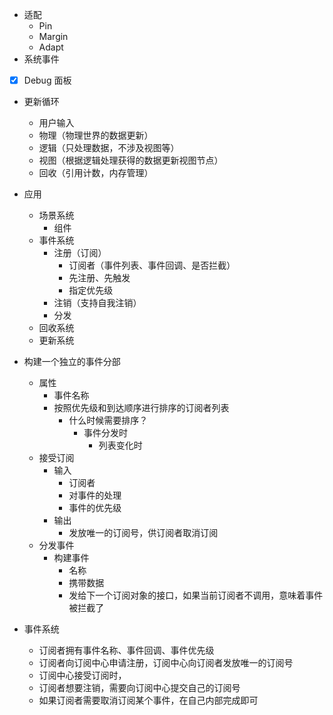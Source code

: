 - 适配
    - Pin
    - Margin
    - Adapt
- 系统事件
- [x] Debug 面板


- 更新循环
  - 用户输入 
  - 物理（物理世界的数据更新）
  - 逻辑（只处理数据，不涉及视图等）
  - 视图（根据逻辑处理获得的数据更新视图节点）
  - 回收（引用计数，内存管理） 

- 应用
  - 场景系统
    - 组件
  - 事件系统
    - 注册（订阅）
      - 订阅者（事件列表、事件回调、是否拦截） 
      - 先注册、先触发
      - 指定优先级
    - 注销（支持自我注销）
    - 分发
  - 回收系统
  - 更新系统

- 构建一个独立的事件分部
  - 属性 
    - 事件名称
    - 按照优先级和到达顺序进行排序的订阅者列表
      - 什么时候需要排序？
        - 事件分发时
          - 列表变化时
  - 接受订阅
    - 输入
      - 订阅者
      - 对事件的处理
      - 事件的优先级
    - 输出
      - 发放唯一的订阅号，供订阅者取消订阅
  - 分发事件
    - 构建事件
      - 名称
      - 携带数据
      - 发给下一个订阅对象的接口，如果当前订阅者不调用，意味着事件被拦截了

- 事件系统
  - 订阅者拥有事件名称、事件回调、事件优先级 
  - 订阅者向订阅中心申请注册，订阅中心向订阅者发放唯一的订阅号
  - 订阅中心接受订阅时，
  - 订阅者想要注销，需要向订阅中心提交自己的订阅号
  - 如果订阅者需要取消订阅某个事件，在自己内部完成即可